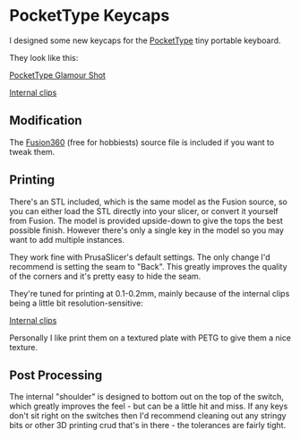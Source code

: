 # PocketType Keycaps

I designed some new keycaps for the
[PocketType](https://mechboards.co.uk/shop/kits/pockettype/) tiny portable
keyboard.

They look like this:

[PocketType Glamour Shot](pockettype_keycaps.jpeg)

[Internal clips](pockettype_keycap_model.png)

## Modification

The [Fusion360](https://www.autodesk.com/products/fusion-360) (free for
hobbiests) source file is included if you want to tweak them.

## Printing

There's an STL included, which is the same model as the Fusion source, so
you can either load the STL directly into your slicer, or convert it yourself
from Fusion. The model is provided upside-down to give the tops the best
possible finish. However there's only a single key in the model so you may want
to add multiple instances.

They work fine with PrusaSlicer's default settings. The only change I'd
recommend is setting the seam to "Back". This greatly improves the quality of
the corners and it's pretty easy to hide the seam.

They're tuned for printing at 0.1-0.2mm, mainly because of the
internal clips being a little bit resolution-sensitive:

[Internal clips](pockettype_keycap_section.png)

Personally I like print them on a textured plate with PETG to give them a nice
texture.

## Post Processing

The internal "shoulder" is designed to bottom out on the top of the switch,
which greatly improves the feel - but can be a little hit and miss. If any keys
don't sit right on the switches then I'd recommend cleaning out any
stringy bits or other 3D printing crud that's in there - the tolerances are
fairly tight.

